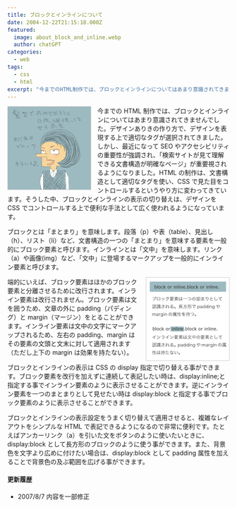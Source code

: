 ```yaml
---
title: ブロックとインラインについて
date: 2004-12-22T21:15:18.000Z
featured:
  image: about_block_and_inline.webp
  author: chatGPT
categories:
  - web
tags:
  - css
  - html
excerpt: "今までのHTML制作では、ブロックとインラインについてはあまり意識されてきませんでした。デザインありきの作り方で、デザインを表現する上で適切なタグが選択されてきました。しかし、最近になってSEOやアクセシビリティの重要性が強調され、「検索サイトが見て理解できる文書構造が明確なページ」が重要視されるようになりました。HTMLの制作は、文書構造として適切なタグを使い、CSSで見た目をコントロールするというやり方に変わってきています。そうした中、ブロックとインラインの表示の切り替えは、デザインをCSSでコントロールする上で便利な手法として広く使われるようになっています。"
---
```


<img src="/assets/i/web/002.gif" alt="" style="float: left; margin-right: 1em;">

今までの HTML 制作では、ブロックとインラインについてはあまり意識されてきませんでした。デザインありきの作り方で、デザインを表現する上で適切なタグが選択されてきました。しかし、最近になって SEO やアクセシビリティの重要性が強調され、「検索サイトが見て理解できる文書構造が明確なページ」が重要視されるようになりました。HTML の制作は、文書構造として適切なタグを使い、CSS で見た目をコントロールするというやり方に変わってきています。そうした中、ブロックとインラインの表示の切り替えは、デザインを CSS でコントロールする上で便利な手法として広く使われるようになっています。

ブロックとは「まとまり」を意味します。段落（p）や表（table）、見出し（h）、リスト（li）など、文書構造の一つの「まとまり」を意味する要素を一般的にブロック要素と呼びます。インラインとは「文中」を意味します。リンク（a）や画像(img）など、「文中」に登場するマークアップを一般的にインライン要素と呼びます。

<img src="/assets/i/web/002_02.gif" alt="" style="float:right; margin-left:1em;">

端的にいえば、ブロック要素はほかのブロック要素と分離させるために改行されます。インライン要素は改行されません。ブロック要素は文を囲うため、文章の外に padding（パディング）と margin（マージン）をとることができます。インライン要素は文中の文字にマークアップされるため、左右の padding、margin はその要素の文頭と文末に対して適用されます（ただし上下の margin は効果を持たない）。

ブロックとインラインの表示は CSS の display 指定で切り替える事ができます。ブロック要素を改行を加えずに連続して表記したい時は、display:inline;と指定する事でインライン要素のように表示させることができます。逆にインライン要素を一つのまとまりとして見せたい時は display:block と指定する事でブロック要素のように表示させることができます。

ブロックとインラインの表示設定をうまく切り替えて適用させると、複雑なレイアウトをシンプルな HTML で表記できるようになるので非常に便利です。たとえばアンカーリンク（a）を引いた文をボタンのように使いたいときに、display:block として長方形のブロックのように使う事ができます。また、背景色を文字より広めに付けたい場合は、display:block として padding 属性を加えることで背景色の及ぶ範囲を広げる事ができます。

#### 更新履歴

- 2007/8/7 内容を一部修正
